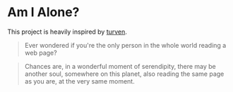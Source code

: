 # Am I Alone?

This project is heavily inspired by [turven](https://turven.xyz).

> Ever wondered if you're the only person in the whole world reading a web page?

> Chances are, in a wonderful moment of serendipity, there may be another soul, somewhere on this planet, also reading the same page as you are, at the very same moment.

